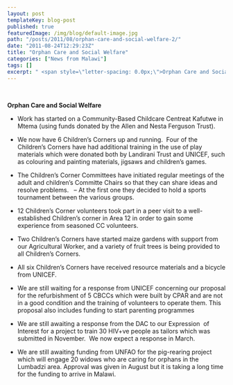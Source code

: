 ```yaml
---
layout: post
templateKey: blog-post
published: true
featuredImage: /img/blog/default-image.jpg
path: "/posts/2011/08/orphan-care-and-social-welfare-2/"
date: "2011-08-24T12:29:23Z"
title: "Orphan Care and Social Welfare"
categories: ["News from Malawi"]
tags: []
excerpt: " <span style=\"letter-spacing: 0.0px;\">Orphan Care and Social Welfare </span>* <span style=\"lette..."
---
```


 

<span style="letter-spacing: 0.0px;">**Orphan Care and Social Welfare** </span>

* <span style="letter-spacing: 0.0px;">Work has started on a Community-Based Childcare Centreat Kafutwe in Mtema (using funds donated by the Allen and Nesta Ferguson Trust).  </span>

* <span style="letter-spacing: 0.0px;">We now have 6 Children’s Corners up and running.  Four of the Children’s Corners have had additional training in the use of play materials which were donated both by Landirani Trust and UNICEF, such as colouring and painting materials, jigsaws and children’s games.</span>
* <span style="letter-spacing: 0.0px;">The Children’s Corner Committees have initiated regular meetings of the adult and children’s Committe Chairs so that they can share ideas and resolve problems.   – At the first one they decided to hold a sports tournament between the various groups.</span>
* <span style="letter-spacing: 0.0px;">12 Children’s Corner volunteers took part in a peer visit to a well-established Children’s corner in Area 12 in order to gain some experience from seasoned CC volunteers.</span>
* <span style="letter-spacing: 0.0px;">Two Children’s Corners have started maize gardens with support from our Agricultural Worker, and a variety of fruit trees is being provided to all Children’s Corners.</span>
* <span style="letter-spacing: 0.0px;">All six Children’s Corners have received resource materials and a bicycle from UNICEF.</span>
* <span style="letter-spacing: 0.0px;">We are still waiting for a response from UNICEF concerning our proposal for the refurbishment of 5 CBCCs which were built by CPAR and are not in a good condition and the training of volunteers to operate them. This proposal also includes funding to start parenting programmes</span>
* <span style="letter-spacing: 0.0px;">We are still awaiting a response from the DAC to our Expression  of Interest for a project to train 30 HIV+ve people as tailors which was submitted in November.  We now expect a response in March.</span>
* <span style="letter-spacing: 0.0px;">We are still awaiting funding from UNFAO for the pig-rearing project which will engage 20 widows who are caring for orphans in the Lumbadzi area. Approval was given in August but it is taking a long time for the funding to arrive in Malawi.</span>